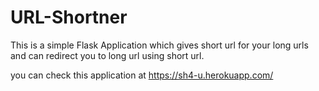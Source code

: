 # URL-Shortner
This is a simple Flask Application which gives short url for your long urls and can redirect you to long url using short url.

you can check this application at https://sh4-u.herokuapp.com/
